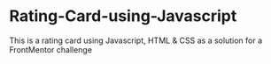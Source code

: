 # Rating-Card-using-Javascript
This is a rating card using Javascript, HTML &amp; CSS as a solution for a FrontMentor challenge

